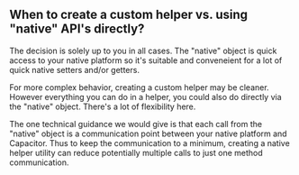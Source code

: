 ## When to create a custom helper vs. using "native" API's directly?

The decision is solely up to you in all cases. The "native" object is quick access to your native platform so it's suitable and conveneient for a lot of quick native setters and/or getters.

For more complex behavior, creating a custom helper may be cleaner. However everything you can do in a helper, you could also do directly via the "native" object. There's a lot of flexibility here.

The one technical guidance we would give is that each call from the "native" object is a communication point between your native platform and Capacitor. Thus to keep the communication to a minimum, creating a native helper utility can reduce potentially multiple calls to just one method communication.

